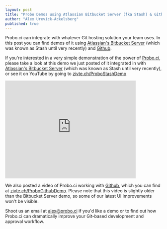 ```yaml
---
layout: post
title: "Probo Demos using Atlassian Bitbucket Server (fka Stash) & Github"
author: "Alex Urevick-Ackelsberg"
published: true
---
```



<div class="message">Probo.ci can integrate with whatever Git hosting solution your team uses. In this post you can find demos of it using <a href="https://www.atlassian.com/software/bitbucket/server"> Atlassian's Bitbucket Server</a> (which was known as Stash until very recently) and <a href="http://github.com">Github</a>.
</div>

If you're interested in a very simple demonstration of the power of [Probo.ci](http://probo.ci), please take a look at this demo we just posted of it integrated in with [Atlassian's Bitbucket Server](https://www.atlassian.com/software/bitbucket/server) (which was known as Stash until very recently), or see it on YouTube by going to [zivte.ch/ProboStashDemo](http://zivte.ch/ProboStashDemo)

<iframe width="420" height="315" src="https://www.youtube.com/embed/RulRFSclQGk" frameborder="0" allowfullscreen></iframe>

We also posted a video of Probo.ci working with [Github](http://github.com), which you can find at [zivte.ch/ProboGithubDemo](http://zivte.ch/ProboGithubDemo). Please note that this video is slightly older than the Bitbucket Server demo, so some of our latest UI improvements won't be visible. 

Shoot us an email at alex@probo.ci if you'd like a demo or to find out how Probo.ci can dramatically improve your Git-based development and approval workflow.
